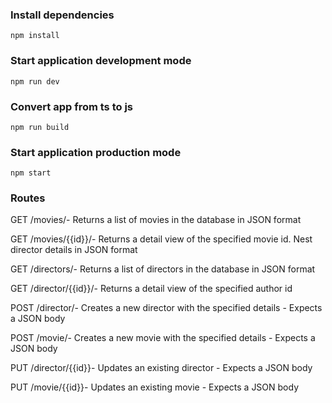 ### Install dependencies
```
npm install
```
### Start application development mode
```
npm run dev
```

### Convert app from ts to js
```
npm run build
```


### Start application production mode
```
npm start
```

### Routes
GET /movies/- Returns a list of movies in the database in JSON format

GET /movies/{{id}}/- Returns a detail view of the specified movie id. Nest director details in JSON format

GET /directors/- Returns a list of directors in the database in JSON format

GET /director/{{id}}/- Returns a detail view of the specified author id

POST /director/- Creates a new director with the specified details - Expects a JSON body

POST /movie/- Creates a new movie with the specified details - Expects a JSON body

PUT /director/{{id}}- Updates an existing director - Expects a JSON body

PUT /movie/{{id}}- Updates an existing movie - Expects a JSON body 